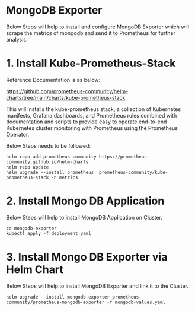# MongoDB Exporter
Below Steps will help to install and configure MongoDB Exporter which will scrape the metrics of mongodb and send it to Prometheus for further analysis. 


# 1. Install Kube-Prometheus-Stack  
Reference Documentation is as below:  

https://github.com/prometheus-community/helm-charts/tree/main/charts/kube-prometheus-stack

This will installs the kube-prometheus stack, a collection of Kubernetes manifests, Grafana dashboards, and Prometheus rules combined with documentation and scripts to provide easy to operate end-to-end Kubernetes cluster monitoring with Prometheus using the Prometheus Operator.

Below Steps needs to be followed: 

    helm repo add prometheus-community https://prometheus-community.github.io/helm-charts
    helm repo update
    helm upgrade --install prometheus  prometheus-community/kube-prometheus-stack -n metrics

# 2. Install Mongo DB Application  
Below Steps will help to install MongoDB Application on Cluster.  

    cd mongodb-exporter
    kubectl apply -f deployment.yaml

# 3. Install Mongo DB Exporter via Helm Chart  
Below Steps will help to install MongoDB Exporter and link it to the Cluster. 

    helm upgrade --install mongodb-exporter prometheus-community/prometheus-mongodb-exporter -f mongodb-values.yaml




